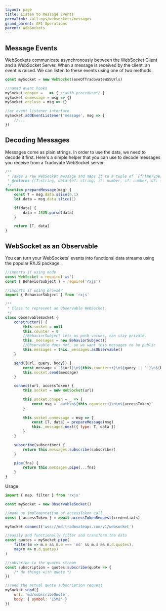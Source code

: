 ```yaml
---
layout: page
title: Listen to Message Events
permalink: /all-ops/websockets/messages
grand_parent: API Operations
parent: WebSockets
---
```


## Message Events
WebSockets communicate asynchronously between the WebSocket Client and a WebSocket Server. When a message is received by the client, an event is raised. We can listen to these events using one of two methods.

```js
const mySocket = new WebSocket(oneOfTradovateWSSUrls)

//named event hooks
mySocket.onopen = _ => { /*auth procedure*/ }
mySocket.onmessage = msg => {}
mySocket.onclose = msg => {}

//or event listener interface
mySocket.addEventListener('message', msg => {
    //...
})
```

## Decoding Messages
Messages come as plain strings. In order to use the data, we need to decode it first. Here's a simple helper that you can use to decode messages you receive from a Tradovate WebSocket server.

```js
/**
 * Takes a raw WebSocket message and maps it to a tuple of `[frameType, data]`
 * @returns {[T:string, data:{e?: string, i?: number, s?: number, d?: {[k:string]:any}} | null]}
 */
function prepareMessage(msg) {
    const T = msg.data.slice(0,1)
    let data = msg.data.slice(1)

    if(data) {
        data = JSON.parse(data)
    }

    return [T, data]
}
```

## WebSocket as an Observable
You can turn your WebSockets' events into functional data streams using the popular RXJS package.
```js
//imports if using node
const WebSocket = require('ws')
const { BehaviorSubject } = require('rxjs')

//imports if using browser
import { BehaviorSubject } from 'rxjs'

/**
 * Class to represent an Observable WebSocket.
 */ 
class ObservableSocket {
    constructor() {
        this.socket = null
        this.counter = 0
        //BehaviorSubject lets us push values, can stay private.
        this._messages = new BehaviorSubject()
        //Observable does not, so we want this.messages to be public
        this.messages = this._messages.asObservable()
    }

    send({url, query, body}) {
        const message = `${url}\n${this.counter++}\n${query || ''}\n${body ? JSON.stringify(body) : ''}`
        this.socket.send(message)
    }

    connect(url, accessToken) {
        this.socket = new WebSocket(url)

        this.socket.onopen = _ => {
            const msg = `auth\n${this.counter++}\n\n${accessToken}`
        }
        
        this.socket.onmessage = msg => {
            const [T, data] = prepareMessage(msg)
            this._messages.next({ type: T, data })
        }
    }

    subscribe(subscriber) {
        return this.messages.subscribe(subscriber)
    }

    pipe(fns) {
        return this.messages.pipe(...fns)
    }
} 

```

Usage:

```js
import { map, filter } from 'rxjs'

const mySocket = new ObservableSocket()

//made up implementation of accessToken call
const { accessToken } = await accessTokenRequest(credentials)

mySocket.connect('wss://md.tradovateapi.com/v1/websocket')

//easily and functionally filter and transform the data
const quotes = mySocket.pipe(
    filter(m => m.e && m.e === 'md' && m.d && m.d.quotes),
    map(m => m.d.quotes)
)

//subscribe to the quotes stream
const subscription = quotes.subscribe(quote => {
    /* do things with quote */ 
})

//send the actual quote subscription request
mySocket.send({
    url: 'md/subscribeQuote',
    body: { symbol: 'ESM2' }
})
```